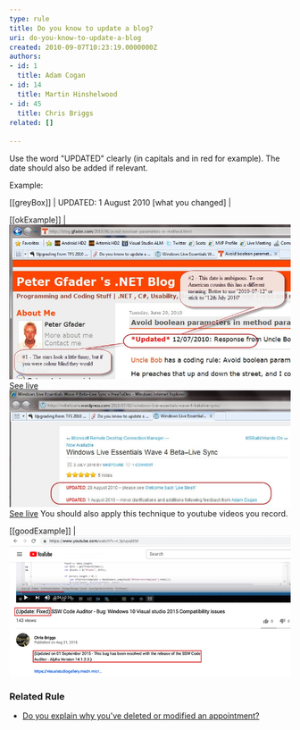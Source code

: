 ```yaml
---
type: rule
title: Do you know to update a blog?
uri: do-you-know-to-update-a-blog
created: 2010-09-07T10:23:19.0000000Z
authors:
- id: 1
  title: Adam Cogan
- id: 14
  title: Martin Hinshelwood
- id: 45
  title: Chris Briggs
related: []

---
```


Use the word "UPDATED" clearly (in capitals and in red for example). The date should also be added if relevant.
 
Example:

[[greyBox]]
|      UPDATED: 1 August 2010 [what you changed]
|  

[[okExample]]
| ![Although Peter has the right idea, he needs to think more of a global audience - <br>](RulesBloggingUpdate_OKPeter.jpg)[See live](http://blog.gfader.com/2010/06/avoid-boolean-parameters-in-method.html)
![Ultimate example – Mike has gotten into the swing of things - <br>](RulesBloggingUpdate_UltimateMike.jpg "image")[See live](http://mikefourie.wordpress.com/2010/07/02/windows-live-essentials-wave-4-betalive-sync/)
You should also apply this technique to youtube videos you record.

[[goodExample]]
| ![Following up on bug video makes it clear that the bug was fixed quickly](UpdatedYoutubeTitle.png)

### Related Rule

- [Do you explain why you've deleted or modified an appointment?](/_layouts/15/FIXUPREDIRECT.ASPX?WebId=3dfc0e07-e23a-4cbb-aac2-e778b71166a2&TermSetId=07da3ddf-0924-4cd2-a6d4-a4809ae20160&TermId=daaad5fc-870d-4cf1-8f4f-7d89a1b2c94d)
